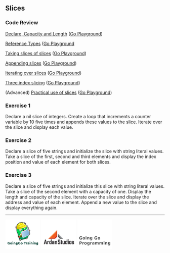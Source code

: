 ## Slices

### Code Review

[Declare, Capacity and Length](../example1/example1.go) ([Go Playground](http://play.golang.org/p/4r90uFQwJn))

[Reference Types](../example2/example2.go) ([Go Playground](http://play.golang.org/p/DB8hwJ0hw9)

[Taking slices of slices](../example3/example3.go) ([Go Playground](http://play.golang.org/p/PyZthd9EFl))

[Appending slices](../example4/example4.go) ([Go Playground](http://play.golang.org/p/UzmwiMWDwd))

[Iterating over slices](../example5/example5.go) ([Go Playground](http://play.golang.org/p/HV5t0VrRie))

[Three index slicing](../example6/example6.go) ([Go Playground](http://play.golang.org/p/v3ZHknDvSx))

(Advanced) [Practical use of slices](../advanced/example1/example1.go) ([Go Playground](http://play.golang.org/p/-qQgO7NbLm))

### Exercise 1
Declare a nil slice of integers. Create a loop that increments a counter variable by 10 five times and appends these values to the slice. Iterate over the slice and display each value.

### Exercise 2
Declare a slice of five strings and initialize the slice with string literal values. Take a slice of the first, second and third elements and display the index position and value of each element for both slices.

### Exercise 3
Declare a slice of five strings and initialize this slice with string literal values. Take a slice of the second element with a capacity of one. Display the length and capacity of the slice. Iterate over the slice and display the address and value of each element. Append a new value to the slice and display everything again.

___
[![GoingGo Training](../../../00-slides/images/ggt_logo.png)](http://www.goinggotraining.net)
[![Ardan Studios](../../../00-slides/images/ardan_logo.png)](http://www.ardanstudios.com)
[![GoingGo Blog](../../../00-slides/images/ggb_logo.png)](http://www.goinggo.net)